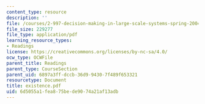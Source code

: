 ```yaml
---
content_type: resource
description: ''
file: /courses/2-997-decision-making-in-large-scale-systems-spring-2004/6d5055a1fea875bede9074a21af13adb_existence.pdf
file_size: 229277
file_type: application/pdf
learning_resource_types:
- Readings
license: https://creativecommons.org/licenses/by-nc-sa/4.0/
ocw_type: OCWFile
parent_title: Readings
parent_type: CourseSection
parent_uid: 6897a3ff-dccb-36d9-9430-7f489f653321
resourcetype: Document
title: existence.pdf
uid: 6d5055a1-fea8-75be-de90-74a21af13adb
---
```

